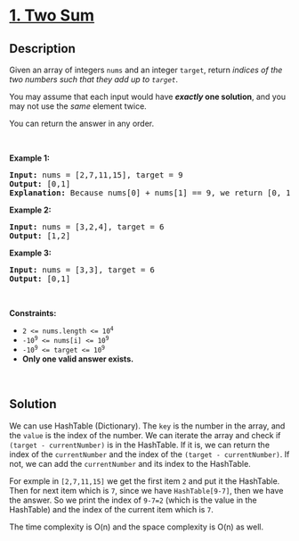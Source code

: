 # [1. Two Sum](https://leetcode.com/problems/two-sum)

## Description

<p>Given an array of integers <code>nums</code>&nbsp;and an integer <code>target</code>, return <em>indices of the two numbers such that they add up to <code>target</code></em>.</p>

<p>You may assume that each input would have <strong><em>exactly</em> one solution</strong>, and you may not use the <em>same</em> element twice.</p>

<p>You can return the answer in any order.</p>

<p>&nbsp;</p>
<p><strong class="example">Example 1:</strong></p>

<pre>
<strong>Input:</strong> nums = [2,7,11,15], target = 9
<strong>Output:</strong> [0,1]
<strong>Explanation:</strong> Because nums[0] + nums[1] == 9, we return [0, 1].
</pre>

<p><strong class="example">Example 2:</strong></p>

<pre>
<strong>Input:</strong> nums = [3,2,4], target = 6
<strong>Output:</strong> [1,2]
</pre>

<p><strong class="example">Example 3:</strong></p>

<pre>
<strong>Input:</strong> nums = [3,3], target = 6
<strong>Output:</strong> [0,1]
</pre>

<p>&nbsp;</p>
<p><strong>Constraints:</strong></p>

<ul>
	<li><code>2 &lt;= nums.length &lt;= 10<sup>4</sup></code></li>
	<li><code>-10<sup>9</sup> &lt;= nums[i] &lt;= 10<sup>9</sup></code></li>
	<li><code>-10<sup>9</sup> &lt;= target &lt;= 10<sup>9</sup></code></li>
	<li><strong>Only one valid answer exists.</strong></li>
</ul>   

<p>&nbsp;</p>
  

## Solution
We can use HashTable (Dictionary). The `key` is the number in the array, and the `value` is the index of the number. We can iterate the array and check if `(target - currentNumber)` is in the HashTable. If it is, we can return the index of the `currentNumber` and the index of the `(target - currentNumber)`. If not, we can add the `currentNumber` and its index to the HashTable.  

For exmple in `[2,7,11,15]` we get the first item `2` and put it the HashTable. Then for next item which is `7`, since we have `HashTable[9-7]`, then we have the answer. So we print the index of `9-7=2` (which is the value in the HashTable) and the index of the current item which is `7`.

The time complexity is O(n) and the space complexity is O(n) as well.

